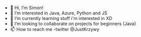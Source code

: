 - 👋 Hi, I’m Simon!
- 👀 I’m interested in Java, Azure, Python and JS
- 🌱 I’m currently learning stuff i'm interested in XD
- 💞️ I’m looking to collaborate on projects for beginners (Java)
- 📫 How to reach me -twitter @JustKrzywy


